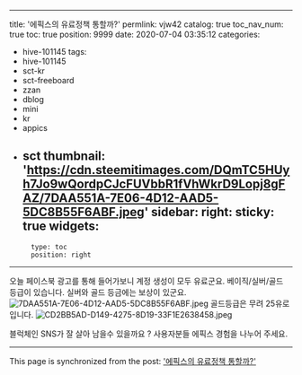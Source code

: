 
---
title: '에픽스의 유료정책 통할까?'
permlink: vjw42
catalog: true
toc_nav_num: true
toc: true
position: 9999
date: 2020-07-04 03:35:12
categories:
- hive-101145
tags:
- hive-101145
- sct-kr
- sct-freeboard
- zzan
- dblog
- mini
- kr
- appics
- sct
thumbnail: 'https://cdn.steemitimages.com/DQmTC5HUyh7Jo9wQordpCJcFUVbbR1fVhWkrD9Lopj8gFAZ/7DAA551A-7E06-4D12-AAD5-5DC8B55F6ABF.jpeg'
sidebar:
    right:
        sticky: true
widgets:
    -
        type: toc
        position: right
---


오늘 페이스북 광고를 통해 들어가보니 계정 생성이 모두 유료군요. 
베이직/실버/골드 등급이 있습니다.  실버와 골드 등금에는 보상이 있군요.  
![7DAA551A-7E06-4D12-AAD5-5DC8B55F6ABF.jpeg](https://cdn.steemitimages.com/DQmTC5HUyh7Jo9wQordpCJcFUVbbR1fVhWkrD9Lopj8gFAZ/7DAA551A-7E06-4D12-AAD5-5DC8B55F6ABF.jpeg)
골드등급은 무려 25유로입니다. 
![CD2BB5AD-D149-4275-8D19-33F1E2638458.jpeg](https://cdn.steemitimages.com/DQmaUgTDDb6vuDT9bTWC4Q439H71iMdMFZFdhRah333Thvk/CD2BB5AD-D149-4275-8D19-33F1E2638458.jpeg)

블럭체인 SNS가 잘 살아 남을수 있을까요 ?
사용자분들 에픽스 경험을 나누어 주세요.

- - -

This page is synchronized from the post: ['에픽스의 유료정책 통할까?'](https://steemit.com/@kingbit/vjw42)
